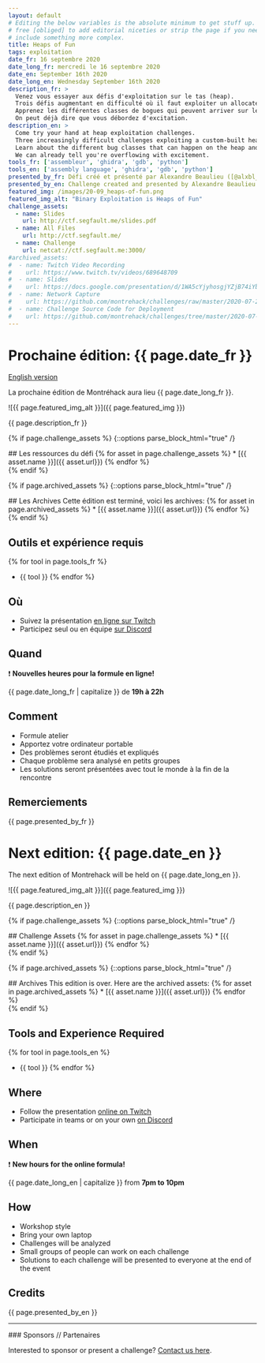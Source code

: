 ```yaml
---
layout: default
# Editing the below variables is the absolute minimum to get stuff up. Feel
# free [obliged] to add editorial niceties or strip the page if you need to
# include something more complex.
title: Heaps of Fun
tags: exploitation
date_fr: 16 septembre 2020
date_long_fr: mercredi le 16 septembre 2020
date_en: September 16th 2020
date_long_en: Wednesday September 16th 2020
description_fr: >
  Venez vous essayer aux défis d'exploitation sur le tas (heap).
  Trois défis augmentant en difficulté où il faut exploiter un allocateur de tas maison (custom-built heap).
  Apprenez les différentes classes de bogues qui peuvent arriver sur le tas (heap) et percevez directement leur impact!
  On peut déjà dire que vous débordez d'excitation.
description_en: >
  Come try your hand at heap exploitation challenges.
  Three increasingly difficult challenges exploiting a custom-built heap.
  Learn about the different bug classes that can happen on the heap and witness their impact first-hand!
  We can already tell you're overflowing with excitement.
tools_fr: ['assembleur', 'ghidra', 'gdb', 'python']
tools_en: ['assembly language', 'ghidra', 'gdb', 'python']
presented_by_fr: Défi créé et présenté par Alexandre Beaulieu ([@alxbl_sec](https://twitter.com/alxbl_sec))
presented_by_en: Challenge created and presented by Alexandre Beaulieu ([@alxbl_sec](https://twitter.com/alxbl_sec))
featured_img: /images/20-09_heaps-of-fun.png
featured_img_alt: "Binary Exploitation is Heaps of Fun"
challenge_assets:
  - name: Slides
    url: http://ctf.segfault.me/slides.pdf
  - name: All Files
    url: http://ctf.segfault.me/
  - name: Challenge
    url: netcat://ctf.segfault.me:3000/
#archived_assets:
#  - name: Twitch Video Recording
#    url: https://www.twitch.tv/videos/689648709
#  - name: Slides
#    url: https://docs.google.com/presentation/d/1WA5cYjyhosgjYZjB74iYbI7f4fRUDJ579pJo200ho_g/edit#slide=id.p
#  - name: Network Capture
#    url: https://github.com/montrehack/challenges/raw/master/2020-07-22_giga-ctf/capture.pcap
#  - name: Challenge Source Code for Deployment
#    url: https://github.com/montrehack/challenges/tree/master/2020-07-22_giga-ctf/
---
```


# Prochaine édition: {{ page.date_fr }}
[English version](#english)

La prochaine édition de Montréhack aura lieu {{ page.date_long_fr }}.

![{{ page.featured_img_alt }}]({{ page.featured_img }})

{{ page.description_fr }}

{% if page.challenge_assets %}
{::options parse_block_html="true" /}
<div class="assets">
## Les ressources du défi
{% for asset in page.challenge_assets %}
* [{{ asset.name }}]({{ asset.url}})
{% endfor %}
</div>
{% endif %}

{% if page.archived_assets %}
{::options parse_block_html="true" /}
<div class="assets">
## Les Archives
Cette édition est terminé, voici les archives:
{% for asset in page.archived_assets %}
* [{{ asset.name }}]({{ asset.url}})
{% endfor %}
</div>
{% endif %}

## Outils et expérience requis

{% for tool in page.tools_fr %}
* {{ tool }}
{% endfor %}

## Où

* Suivez la présentation [en ligne sur Twitch](https://twitch.tv/montrehack/)
* Participez seul ou en équipe [sur Discord](https://discord.gg/4qfFwPX)

## Quand

:heavy_exclamation_mark: **Nouvelles heures pour la formule en ligne!**

{{ page.date_long_fr | capitalize }} de **19h à 22h**

## Comment

* Formule atelier
* Apportez votre ordinateur portable
* Des problèmes seront étudiés et expliqués
* Chaque problème sera analysé en petits groupes
* Les solutions seront présentées avec tout le monde à la fin de la rencontre

## Remerciements

{{ page.presented_by_fr }}


<a id="english"></a>

# Next edition: {{ page.date_en }}

The next edition of Montrehack will be held on {{ page.date_long_en }}.

![{{ page.featured_img_alt }}]({{ page.featured_img }})

{{ page.description_en }}

{% if page.challenge_assets %}
{::options parse_block_html="true" /}
<div class="assets">
## Challenge Assets
{% for asset in page.challenge_assets %}
* [{{ asset.name }}]({{ asset.url}})
{% endfor %}
</div>
{% endif %}

{% if page.archived_assets %}
{::options parse_block_html="true" /}
<div class="assets">
## Archives
This edition is over. Here are the archived assets:
{% for asset in page.archived_assets %}
* [{{ asset.name }}]({{ asset.url}})
{% endfor %}
</div>
{% endif %}

## Tools and Experience Required

{% for tool in page.tools_en %}
* {{ tool }}
{% endfor %}

## Where

* Follow the presentation [online on Twitch](https://twitch.tv/montrehack/)
* Participate in teams or on your own [on Discord](https://discord.gg/4qfFwPX)

## When

:heavy_exclamation_mark: **New hours for the online formula!**

{{ page.date_long_en | capitalize }} from **7pm to 10pm**

## How

* Workshop style
* Bring your own laptop
* Challenges will be analyzed
* Small groups of people can work on each challenge
* Solutions to each challenge will be presented to everyone at the end of the event

## Credits

{{ page.presented_by_en }}



<hr/>
### Sponsors // Partenaires

Interested to sponsor or present a challenge? [Contact us here](https://docs.google.com/forms/d/e/1FAIpQLSecc0vfe3pIwMJjIBCYW4G43ZwtagwVESu_qHKnglnBc3R3ww/viewform?usp=sf_link).
